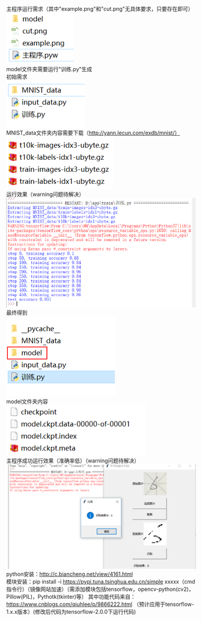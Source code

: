 主程序运行需求（其中"example.png"和"cut.png"无具体要求，只要存在即可）  
![image](./图片/1.png)  
model文件夹需要运行"训练.py"生成  
初始需求  
![image](./图片/7.png)  
MNIST_data文件夹内容需要下载（http://yann.lecun.com/exdb/mnist/）    
![image](./图片/3.png)  
运行效果（warning问题待解决）  
![image](./图片/5.png)  
最终得到  
![image](./图片/8.png)  
model文件夹内容  
![image](./图片/4.png)  
主程序成功运行效果（准确率低）（warning问题待解决）  
![image](./图片/6.png)  
python安装：http://c.biancheng.net/view/4161.html  
模块安装：pip install -i https://pypi.tuna.tsinghua.edu.cn/simple xxxxx（cmd指令行）（镜像网站加速）（需添加模块包括tensorflow，opencv-python(cv2)，Pillow(PIL)，Pythotk(tkinter)等）
其中功能代码来自：https://www.cnblogs.com/qiuhlee/p/9866222.html （预计应用于tensorflow-1.x.x版本）(修改后代码为tensorflow-2.0.0下运行代码)
